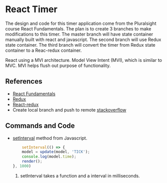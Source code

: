 # React Timer
The design and code for this timer application come from the Pluralsight course React Fundamentals. The plan is to create 3 branches to make modifications to this timer. The master branch will have state container manually built with react and javascript. The second branch will use Redux state container. The third branch will convert the timer from Redux state container to a Reac-redux container.

React using a MVI architecture. Model View Intent (MVI), which is similar to MVC. MVI helps flush out purpose of functionality. 

## References
* [React Fundamentals](https://app.pluralsight.com/library/courses/react-fundamentals-update/table-of-contents)
* [Redux](https://redux.js.org/)
* [React-redux](https://react-redux.js.org/)
* Create local branch and push to remote [stackoverflow](https://stackoverflow.com/questions/1519006/how-do-you-create-a-remote-git-branch)

## Commands and Code
* [setInterval](https://developer.mozilla.org/en-US/docs/Web/API/WindowOrWorkerGlobalScope/setInterval) method from Javascript.
    ```Javascript
        setInterval(() => {
        model = update(model, 'TICK');
        console.log(model.time);
        render();
    }, 1000)
    ```
    1. setInterval takes a function and a interval in milliseconds.
